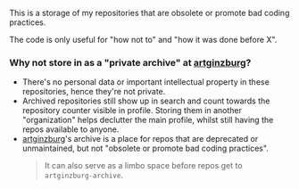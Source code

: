 This is a storage of my repositories that are obsolete or promote bad coding practices.

The code is only useful for "how not to" and "how it was done before X".

### Why not store in as a "private archive" at [artginzburg](https://github.com/artginzburg)?

- There's no personal data or important intellectual property in these repositories, hence they're not private.
- Archived repositories still show up in search and count towards the repository counter visible in profile.
Storing them in another "organization" helps declutter the main profile, whilst still having the repos available to anyone.
- [artginzburg](https://github.com/artginzburg)'s archive is a place for repos that are deprecated or unmaintained, but not "obsolete or promote bad coding practices".
  > It can also serve as a limbo space before repos get to `artginzburg-archive`.
